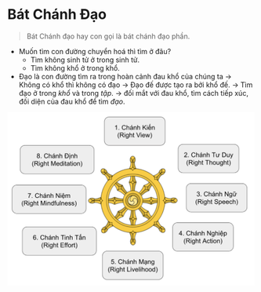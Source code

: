 # Bát Chánh Đạo
> Bát Chánh đạo hay con gọi là bát chánh đạo phần.

+ Muốn tìm con đường chuyển hoá thì tìm ở đâu? 
  + Tìm không sinh tử ở trong sinh tử. 
  + Tìm không khổ ở trong khổ. 
+ Đạo là con đường tìm ra trong hoàn cảnh đau khổ của chúng ta $\to$ Không có khổ thì không có đạo
$\to$ Đạo đế được tạo ra bởi khổ đế. $\to$ Tìm đạo ở trong *khổ* và trong *tập*.
$\to$ đối mắt với đau khổ, tìm cách tiếp xúc, đối diện của đau khổ để tìm *đạo*. 

<div>
<img src="../../../../Media/buddha/bat_chanh_dao.png">
</div>